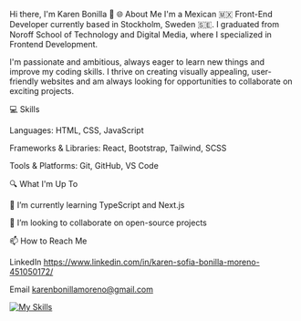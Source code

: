 Hi there, I'm Karen Bonilla 👋
🌐 About Me
I'm a Mexican 🇲🇽 Front-End Developer currently based in Stockholm, Sweden 🇸🇪. I graduated from Noroff School of Technology and Digital Media, where I specialized in Frontend Development.

I'm passionate and ambitious, always eager to learn new things and improve my coding skills. I thrive on creating visually appealing, user-friendly websites and am always looking for opportunities to collaborate on exciting projects.



💻 Skills 

Languages: HTML, CSS, JavaScript 

Frameworks & Libraries: React, Bootstrap, Tailwind, SCSS

Tools & Platforms: Git, GitHub, VS Code



🔍 What I'm Up To

🌱 I’m currently learning TypeScript and Next.js

👯 I’m looking to collaborate on open-source projects



📫 How to Reach Me

LinkedIn https://www.linkedin.com/in/karen-sofia-bonilla-moreno-451050172/

Email karenbonillamoreno@gmail.com




[![My Skills](https://skillicons.dev/icons?i=js,html,css,bootstrap,figma,react,tailwind)](https://skillicons.dev)







